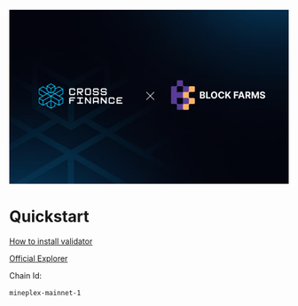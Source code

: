 ![CrossFi x BlockFarms](./logos.png)

# Quickstart

[How to install validator](https://docs.crossfi.org/crossfi-chain/technical-information/crossfi-chain-client/join-testnet)

[Official Explorer](https://test.xfiscan.com/)

Chain Id: 
```
mineplex-mainnet-1
```
